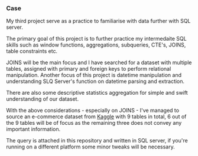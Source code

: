 ### **Case**

My third project serve as a practice to familiarise with data further with SQL server.

The primary goal of this project is to further practice my intermedaite SQL skills such as window functions, aggregations, subqueries, CTE's, JOINS, table constraints etc.

JOINS will be the main focus and I have searched for a dataset with multiple tables, assigned with primary and foreign keys to perform relational manipulation. Another focus of this project is datetime manipulation and understanding SLQ Server's function on datetime parsing and extraction.

There are also some descriptive statistics aggregation for simple and swift understanding of our dataset.

With the above considerations - especially on JOINS - I've managed to source an e-commerce dataset from [Kaggle](https://www.kaggle.com/datasets/olistbr/brazilian-ecommerce) with 9 tables in total, 6 out of the 9 tables will be of focus as the remaining three does not convey any important information. 

The query is attached in this repository and written in SQL server, if you're running on a different platform some minor tweaks will be necessary.
